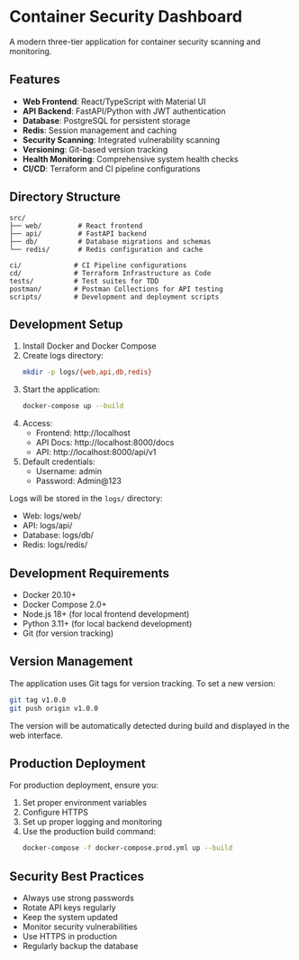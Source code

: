 # Container Security Dashboard

A modern three-tier application for container security scanning and monitoring.

## Features

- **Web Frontend**: React/TypeScript with Material UI
- **API Backend**: FastAPI/Python with JWT authentication
- **Database**: PostgreSQL for persistent storage
- **Redis**: Session management and caching
- **Security Scanning**: Integrated vulnerability scanning
- **Versioning**: Git-based version tracking
- **Health Monitoring**: Comprehensive system health checks
- **CI/CD**: Terraform and CI pipeline configurations

## Directory Structure
```
src/
├── web/         # React frontend
├── api/         # FastAPI backend
├── db/          # Database migrations and schemas
└── redis/       # Redis configuration and cache

ci/             # CI Pipeline configurations
cd/             # Terraform Infrastructure as Code
tests/          # Test suites for TDD
postman/        # Postman Collections for API testing
scripts/        # Development and deployment scripts
```

## Development Setup

1. Install Docker and Docker Compose
2. Create logs directory:
   ```bash
   mkdir -p logs/{web,api,db,redis}
   ```
3. Start the application:
   ```bash
   docker-compose up --build
   ```
4. Access:
   - Frontend: http://localhost
   - API Docs: http://localhost:8000/docs
   - API: http://localhost:8000/api/v1
5. Default credentials:
   - Username: admin
   - Password: Admin@123

Logs will be stored in the `logs/` directory:
- Web: logs/web/
- API: logs/api/
- Database: logs/db/
- Redis: logs/redis/

## Development Requirements
- Docker 20.10+
- Docker Compose 2.0+
- Node.js 18+ (for local frontend development)
- Python 3.11+ (for local backend development)
- Git (for version tracking)

## Version Management

The application uses Git tags for version tracking. To set a new version:

```bash
git tag v1.0.0
git push origin v1.0.0
```

The version will be automatically detected during build and displayed in the web interface.

## Production Deployment

For production deployment, ensure you:
1. Set proper environment variables
2. Configure HTTPS
3. Set up proper logging and monitoring
4. Use the production build command:
   ```bash
   docker-compose -f docker-compose.prod.yml up --build
   ```

## Security Best Practices

- Always use strong passwords
- Rotate API keys regularly
- Keep the system updated
- Monitor security vulnerabilities
- Use HTTPS in production
- Regularly backup the database
